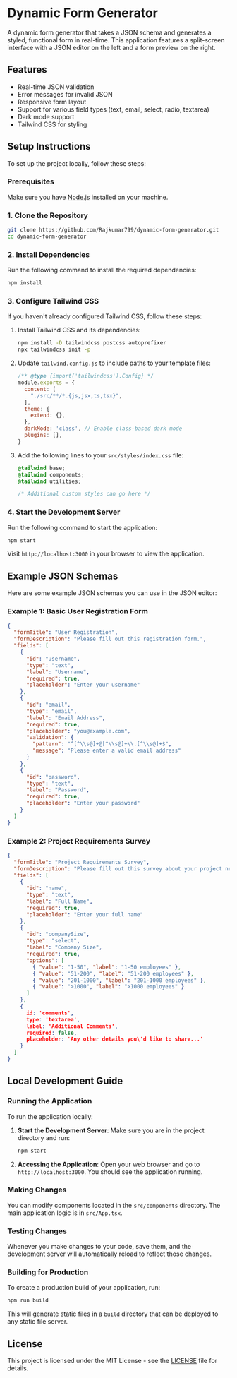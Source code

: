 # Dynamic Form Generator

A dynamic form generator that takes a JSON schema and generates a styled, functional form in real-time. This application features a split-screen interface with a JSON editor on the left and a form preview on the right.

## Features

- Real-time JSON validation
- Error messages for invalid JSON
- Responsive form layout
- Support for various field types (text, email, select, radio, textarea)
- Dark mode support
- Tailwind CSS for styling

## Setup Instructions

To set up the project locally, follow these steps:

### Prerequisites

Make sure you have [Node.js](https://nodejs.org/) installed on your machine.

### 1. Clone the Repository

```bash
git clone https://github.com/Rajkumar799/dynamic-form-generator.git
cd dynamic-form-generator
```

### 2. Install Dependencies

Run the following command to install the required dependencies:

```bash
npm install
```

### 3. Configure Tailwind CSS

If you haven't already configured Tailwind CSS, follow these steps:

1. Install Tailwind CSS and its dependencies:

   ```bash
   npm install -D tailwindcss postcss autoprefixer
   npx tailwindcss init -p
   ```

2. Update `tailwind.config.js` to include paths to your template files:

   ```javascript
   /** @type {import('tailwindcss').Config} */
   module.exports = {
     content: [
       "./src/**/*.{js,jsx,ts,tsx}",
     ],
     theme: {
       extend: {},
     },
     darkMode: 'class', // Enable class-based dark mode
     plugins: [],
   }
   ```

3. Add the following lines to your `src/styles/index.css` file:

   ```css
   @tailwind base;
   @tailwind components;
   @tailwind utilities;

   /* Additional custom styles can go here */
   ```

### 4. Start the Development Server

Run the following command to start the application:

```bash
npm start
```

Visit `http://localhost:3000` in your browser to view the application.

## Example JSON Schemas

Here are some example JSON schemas you can use in the JSON editor:

### Example 1: Basic User Registration Form

```json
{
  "formTitle": "User Registration",
  "formDescription": "Please fill out this registration form.",
  "fields": [
    {
      "id": "username",
      "type": "text",
      "label": "Username",
      "required": true,
      "placeholder": "Enter your username"
    },
    {
      "id": "email",
      "type": "email",
      "label": "Email Address",
      "required": true,
      "placeholder": "you@example.com",
      "validation": {
        "pattern": "^[^\\s@]+@[^\\s@]+\\.[^\\s@]+$",
        "message": "Please enter a valid email address"
      }
    },
    {
      "id": "password",
      "type": "text",
      "label": "Password",
      "required": true,
      "placeholder": "Enter your password"
    }
  ]
}
```

### Example 2: Project Requirements Survey

```json
{
  "formTitle": "Project Requirements Survey",
  "formDescription": "Please fill out this survey about your project needs.",
  "fields": [
    {
      "id": "name",
      "type": "text",
      "label": "Full Name",
      "required": true,
      "placeholder": "Enter your full name"
    },
    {
      "id": "companySize",
      "type": "select",
      "label": "Company Size",
      "required": true,
      "options": [
        { "value": "1-50", "label": "1-50 employees" },
        { "value": "51-200", "label": "51-200 employees" },
        { "value": "201-1000", "label": "201-1000 employees" },
        { "value": ">1000", "label": ">1000 employees" }
      ]
    },
    {
      id: 'comments',
      type: 'textarea',
      label: 'Additional Comments',
      required: false,
      placeholder: 'Any other details you\'d like to share...'
    }
  ]
}
```

## Local Development Guide

### Running the Application

To run the application locally:

1. **Start the Development Server**:
   Make sure you are in the project directory and run:
   
   ```bash
   npm start
   ```

2. **Accessing the Application**:
   Open your web browser and go to `http://localhost:3000`. You should see the application running.

### Making Changes

You can modify components located in the `src/components` directory. The main application logic is in `src/App.tsx`. 

### Testing Changes

Whenever you make changes to your code, save them, and the development server will automatically reload to reflect those changes.

### Building for Production

To create a production build of your application, run:

```bash
npm run build
```

This will generate static files in a `build` directory that can be deployed to any static file server.

## License

This project is licensed under the MIT License - see the [LICENSE](LICENSE) file for details.
```
